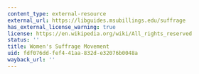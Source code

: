```yaml
---
content_type: external-resource
external_url: https://libguides.msubillings.edu/suffrage
has_external_license_warning: true
license: https://en.wikipedia.org/wiki/All_rights_reserved
status: ''
title: Women's Suffrage Movement
uid: fdf076dd-fef4-41aa-832d-e32076b0048a
wayback_url: ''
---
```

